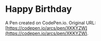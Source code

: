 # Happy Birthday

A Pen created on CodePen.io. Original URL: [https://codepen.io/arcs/pen/XKKYZW](https://codepen.io/arcs/pen/XKKYZW).


